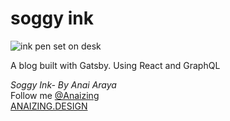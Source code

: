 # soggy ink

![ink pen set on desk](https://images.unsplash.com/photo-1478641300939-0ec5188d3802?ixlib=rb-0.3.5&ixid=eyJhcHBfaWQiOjEyMDd9&s=6abd9d9eb30d2edda1d5bd076bba0a78&auto=format&fit=crop&w=1504&q=80)

A blog built with Gatsby. Using React and GraphQL


_Soggy Ink- By Anai Araya_<br>
Follow me [@Anaizing](https://twitter.com/Anaizing) <br>
[ANAIZING.DESIGN](https://anaizing.design/)